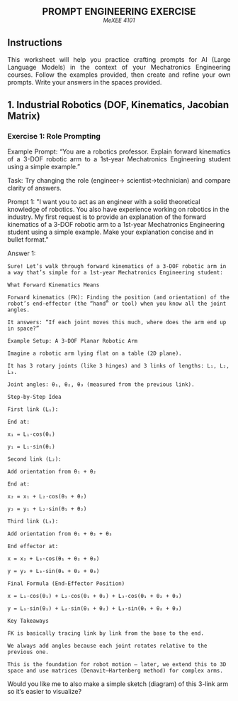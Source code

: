 <h2 align="center" style="margin-bottom: 0;">PROMPT ENGINEERING EXERCISE</h2>
<p align="center" style="margin-top: 0; font-size: 0.9em;"><em>MeXEE 4101</em></p>

## Instructions
 <p align="justify">
This worksheet will help you practice crafting prompts for AI (Large Language Models) in the context of your Mechatronics Engineering courses. Follow the examples provided, then create and refine your own prompts. Write your answers in the spaces provided.

## 1. Industrial Robotics (DOF, Kinematics, Jacobian Matrix)
### Exercise 1: Role Prompting

<p align="justify">
Example Prompt:
“You are a robotics professor. Explain forward kinematics of a 3-DOF robotic arm to a 1st-year Mechatronics Engineering student using a simple example.” </p>
<p align="justify">
Task: Try changing the role (engineer→ scientist→technician) and compare clarity of answers.

Prompt 1: "I want you to act as an engineer with a solid theoretical knowledge of robotics. You also have experience working on robotics in the industry. My first request is to provide an explanation of the forward kinematics of a 3-DOF robotic arm to a 1st-year Mechatronics Engineering student using a simple example. Make your explanation concise and in bullet format."

Answer 1:
```
Sure! Let’s walk through forward kinematics of a 3-DOF robotic arm in a way that’s simple for a 1st-year Mechatronics Engineering student:

What Forward Kinematics Means

Forward kinematics (FK): Finding the position (and orientation) of the robot’s end-effector (the “hand” or tool) when you know all the joint angles.

It answers: “If each joint moves this much, where does the arm end up in space?”

Example Setup: A 3-DOF Planar Robotic Arm

Imagine a robotic arm lying flat on a table (2D plane).

It has 3 rotary joints (like 3 hinges) and 3 links of lengths: L₁, L₂, L₃.

Joint angles: θ₁, θ₂, θ₃ (measured from the previous link).

Step-by-Step Idea

First link (L₁):

End at:

x₁ = L₁·cos(θ₁)

y₁ = L₁·sin(θ₁)

Second link (L₂):

Add orientation from θ₁ + θ₂

End at:

x₂ = x₁ + L₂·cos(θ₁ + θ₂)

y₂ = y₁ + L₂·sin(θ₁ + θ₂)

Third link (L₃):

Add orientation from θ₁ + θ₂ + θ₃

End effector at:

x = x₂ + L₃·cos(θ₁ + θ₂ + θ₃)

y = y₂ + L₃·sin(θ₁ + θ₂ + θ₃)

Final Formula (End-Effector Position)

x = L₁·cos(θ₁) + L₂·cos(θ₁ + θ₂) + L₃·cos(θ₁ + θ₂ + θ₃)

y = L₁·sin(θ₁) + L₂·sin(θ₁ + θ₂) + L₃·sin(θ₁ + θ₂ + θ₃)

Key Takeaways

FK is basically tracing link by link from the base to the end.

We always add angles because each joint rotates relative to the previous one.

This is the foundation for robot motion — later, we extend this to 3D space and use matrices (Denavit–Hartenberg method) for complex arms.
```

Would you like me to also make a simple sketch (diagram) of this 3-link arm so it’s easier to visualize?
